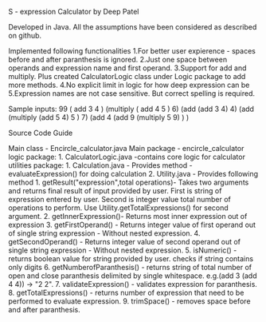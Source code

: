 S - expression Calculator  by Deep Patel 

Developed in Java.
All the assumptions have been considered as described on github. 

Implemented following functionalities
1.For better user expierence - spaces before and after paranthesis is ignored.
2.Just one space between operands and expression name and first operand.
3.Support for add and multiply. Plus created CalculatorLogic class under Logic package to add more methods.
4.No explicit limit in logic for how deep expression can be
5.Expression names are not case sensitive. But correct spelling is required.


Sample inputs:
99
(	add 3 4	)
(multiply ( add 4 5	) 6)
(add (add 3 4) 4)
(add (multiply (add 5 4) 5 ) 7)
(add 4 (add 9 (multiply 5 9)	) )
        
	
Source Code Guide

Main class - Encircle_calculator.java
Main package - encircle_calculator
logic package:
	1. CalculatorLogic.java -contains core logic for calculator
utilities package:
	1. Calculation.java - Provides method - evaluateExpression() for doing calculation
	2. Utility.java - Provides following method
			1. getResult("expression",total operations)- Takes two arguments and returns final result of input provided by user. First is string of expression entered by user. Second is integer value total number of operations to perform. Use Utility.getTotalExpressions() for second argument.
			2. getInnerExpression()- Returns most inner expression out of expression
			3. getFirstOperand() - Returns integer value of first operand out of single string expression - Without nested expression.
			4. getSecondOperand() - Returns integer value of second operand out of single string expression - Without nested expression.
			5. isNumeric() - returns boolean value for string provided by user. checks if string contains only digits
			6. getNumberofParanthesis() - returns string of total number of open and close paranthesis delimited by single whitespace. e.g.(add 3 (add 4 4)) -> "2 2".
			7. validateExpression() - validates expression for paranthesis.
			8. getTotalExpressions() - returns number of expression that need to be performed to evaluate expression.
			9. trimSpace() - removes space before and after paranthesis.


